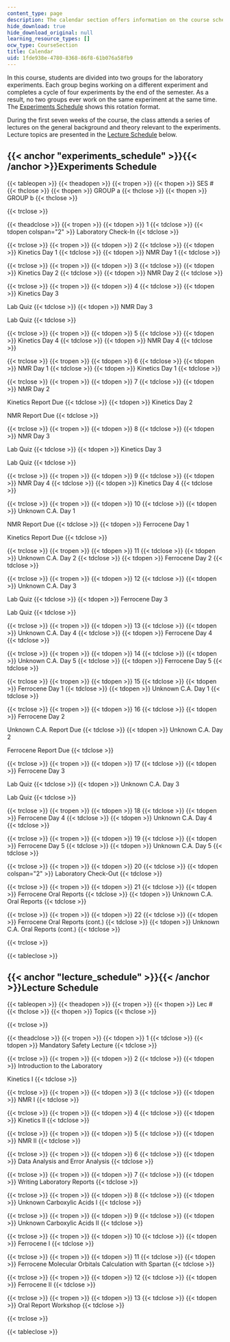 ```yaml
---
content_type: page
description: The calendar section offers information on the course schedule.
hide_download: true
hide_download_original: null
learning_resource_types: []
ocw_type: CourseSection
title: Calendar
uid: 1fde938e-4780-8368-86f8-61b076a58fb9
---
```


In this course, students are divided into two groups for the laboratory experiments. Each group begins working on a different experiment and completes a cycle of four experiments by the end of the semester. As a result, no two groups ever work on the same experiment at the same time. The [Experiments Schedule](#experiments_schedule) shows this rotation format.

During the first seven weeks of the course, the class attends a series of lectures on the general background and theory relevant to the experiments. Lecture topics are presented in the [Lecture Schedule](#lecture_schedule) below.

{{< anchor "experiments_schedule" >}}{{< /anchor >}}Experiments Schedule
------------------------------------------------------------------------

{{< tableopen >}}
{{< theadopen >}}
{{< tropen >}}
{{< thopen >}}
SES #
{{< thclose >}}
{{< thopen >}}
GROUP a
{{< thclose >}}
{{< thopen >}}
GROUP b
{{< thclose >}}

{{< trclose >}}

{{< theadclose >}}
{{< tropen >}}
{{< tdopen >}}
1
{{< tdclose >}}
{{< tdopen colspan="2" >}}
Laboratory Check-In
{{< tdclose >}}

{{< trclose >}}
{{< tropen >}}
{{< tdopen >}}
2
{{< tdclose >}}
{{< tdopen >}}
Kinetics Day 1
{{< tdclose >}}
{{< tdopen >}}
NMR Day 1
{{< tdclose >}}

{{< trclose >}}
{{< tropen >}}
{{< tdopen >}}
3
{{< tdclose >}}
{{< tdopen >}}
Kinetics Day 2
{{< tdclose >}}
{{< tdopen >}}
NMR Day 2
{{< tdclose >}}

{{< trclose >}}
{{< tropen >}}
{{< tdopen >}}
4
{{< tdclose >}}
{{< tdopen >}}
Kinetics Day 3  
  
Lab Quiz
{{< tdclose >}}
{{< tdopen >}}
NMR Day 3  
  
Lab Quiz
{{< tdclose >}}

{{< trclose >}}
{{< tropen >}}
{{< tdopen >}}
5
{{< tdclose >}}
{{< tdopen >}}
Kinetics Day 4
{{< tdclose >}}
{{< tdopen >}}
NMR Day 4
{{< tdclose >}}

{{< trclose >}}
{{< tropen >}}
{{< tdopen >}}
6
{{< tdclose >}}
{{< tdopen >}}
NMR Day 1
{{< tdclose >}}
{{< tdopen >}}
Kinetics Day 1
{{< tdclose >}}

{{< trclose >}}
{{< tropen >}}
{{< tdopen >}}
7
{{< tdclose >}}
{{< tdopen >}}
NMR Day 2  
  
Kinetics Report Due
{{< tdclose >}}
{{< tdopen >}}
Kinetics Day 2  
  
NMR Report Due
{{< tdclose >}}

{{< trclose >}}
{{< tropen >}}
{{< tdopen >}}
8
{{< tdclose >}}
{{< tdopen >}}
NMR Day 3  
  
Lab Quiz
{{< tdclose >}}
{{< tdopen >}}
Kinetics Day 3  
  
Lab Quiz
{{< tdclose >}}

{{< trclose >}}
{{< tropen >}}
{{< tdopen >}}
9
{{< tdclose >}}
{{< tdopen >}}
NMR Day 4
{{< tdclose >}}
{{< tdopen >}}
Kinetics Day 4
{{< tdclose >}}

{{< trclose >}}
{{< tropen >}}
{{< tdopen >}}
10
{{< tdclose >}}
{{< tdopen >}}
Unknown C.A. Day 1  
  
NMR Report Due
{{< tdclose >}}
{{< tdopen >}}
Ferrocene Day 1  
  
Kinetics Report Due
{{< tdclose >}}

{{< trclose >}}
{{< tropen >}}
{{< tdopen >}}
11
{{< tdclose >}}
{{< tdopen >}}
Unknown C.A. Day 2
{{< tdclose >}}
{{< tdopen >}}
Ferrocene Day 2
{{< tdclose >}}

{{< trclose >}}
{{< tropen >}}
{{< tdopen >}}
12
{{< tdclose >}}
{{< tdopen >}}
Unknown C.A. Day 3  
  
Lab Quiz
{{< tdclose >}}
{{< tdopen >}}
Ferrocene Day 3  
  
Lab Quiz
{{< tdclose >}}

{{< trclose >}}
{{< tropen >}}
{{< tdopen >}}
13
{{< tdclose >}}
{{< tdopen >}}
Unknown C.A. Day 4
{{< tdclose >}}
{{< tdopen >}}
Ferrocene Day 4
{{< tdclose >}}

{{< trclose >}}
{{< tropen >}}
{{< tdopen >}}
14
{{< tdclose >}}
{{< tdopen >}}
Unknown C.A. Day 5
{{< tdclose >}}
{{< tdopen >}}
Ferrocene Day 5
{{< tdclose >}}

{{< trclose >}}
{{< tropen >}}
{{< tdopen >}}
15
{{< tdclose >}}
{{< tdopen >}}
Ferrocene Day 1
{{< tdclose >}}
{{< tdopen >}}
Unknown C.A. Day 1
{{< tdclose >}}

{{< trclose >}}
{{< tropen >}}
{{< tdopen >}}
16
{{< tdclose >}}
{{< tdopen >}}
Ferrocene Day 2  
  
Unknown C.A. Report Due
{{< tdclose >}}
{{< tdopen >}}
Unknown C.A. Day 2  
  
Ferrocene Report Due
{{< tdclose >}}

{{< trclose >}}
{{< tropen >}}
{{< tdopen >}}
17
{{< tdclose >}}
{{< tdopen >}}
Ferrocene Day 3  
  
Lab Quiz
{{< tdclose >}}
{{< tdopen >}}
Unknown C.A. Day 3  
  
Lab Quiz
{{< tdclose >}}

{{< trclose >}}
{{< tropen >}}
{{< tdopen >}}
18
{{< tdclose >}}
{{< tdopen >}}
Ferrocene Day 4
{{< tdclose >}}
{{< tdopen >}}
Unknown C.A. Day 4
{{< tdclose >}}

{{< trclose >}}
{{< tropen >}}
{{< tdopen >}}
19
{{< tdclose >}}
{{< tdopen >}}
Ferrocene Day 5
{{< tdclose >}}
{{< tdopen >}}
Unknown C.A. Day 5
{{< tdclose >}}

{{< trclose >}}
{{< tropen >}}
{{< tdopen >}}
20
{{< tdclose >}}
{{< tdopen colspan="2" >}}
Laboratory Check-Out
{{< tdclose >}}

{{< trclose >}}
{{< tropen >}}
{{< tdopen >}}
21
{{< tdclose >}}
{{< tdopen >}}
Ferrocene Oral Reports
{{< tdclose >}}
{{< tdopen >}}
Unknown C.A. Oral Reports
{{< tdclose >}}

{{< trclose >}}
{{< tropen >}}
{{< tdopen >}}
22
{{< tdclose >}}
{{< tdopen >}}
Ferrocene Oral Reports (cont.)
{{< tdclose >}}
{{< tdopen >}}
Unknown C.A. Oral Reports (cont.)
{{< tdclose >}}

{{< trclose >}}

{{< tableclose >}}

{{< anchor "lecture_schedule" >}}{{< /anchor >}}Lecture Schedule
----------------------------------------------------------------

{{< tableopen >}}
{{< theadopen >}}
{{< tropen >}}
{{< thopen >}}
Lec #
{{< thclose >}}
{{< thopen >}}
Topics
{{< thclose >}}

{{< trclose >}}

{{< theadclose >}}
{{< tropen >}}
{{< tdopen >}}
1
{{< tdclose >}}
{{< tdopen >}}
Mandatory Safety Lecture
{{< tdclose >}}

{{< trclose >}}
{{< tropen >}}
{{< tdopen >}}
2
{{< tdclose >}}
{{< tdopen >}}
Introduction to the Laboratory  
  
Kinetics I
{{< tdclose >}}

{{< trclose >}}
{{< tropen >}}
{{< tdopen >}}
3
{{< tdclose >}}
{{< tdopen >}}
NMR I
{{< tdclose >}}

{{< trclose >}}
{{< tropen >}}
{{< tdopen >}}
4
{{< tdclose >}}
{{< tdopen >}}
Kinetics II
{{< tdclose >}}

{{< trclose >}}
{{< tropen >}}
{{< tdopen >}}
5
{{< tdclose >}}
{{< tdopen >}}
NMR II
{{< tdclose >}}

{{< trclose >}}
{{< tropen >}}
{{< tdopen >}}
6
{{< tdclose >}}
{{< tdopen >}}
Data Analysis and Error Analysis
{{< tdclose >}}

{{< trclose >}}
{{< tropen >}}
{{< tdopen >}}
7
{{< tdclose >}}
{{< tdopen >}}
Writing Laboratory Reports
{{< tdclose >}}

{{< trclose >}}
{{< tropen >}}
{{< tdopen >}}
8
{{< tdclose >}}
{{< tdopen >}}
Unknown Carboxylic Acids I
{{< tdclose >}}

{{< trclose >}}
{{< tropen >}}
{{< tdopen >}}
9
{{< tdclose >}}
{{< tdopen >}}
Unknown Carboxylic Acids II
{{< tdclose >}}

{{< trclose >}}
{{< tropen >}}
{{< tdopen >}}
10
{{< tdclose >}}
{{< tdopen >}}
Ferrocene I
{{< tdclose >}}

{{< trclose >}}
{{< tropen >}}
{{< tdopen >}}
11
{{< tdclose >}}
{{< tdopen >}}
Ferrocene Molecular Orbitals Calculation with Spartan
{{< tdclose >}}

{{< trclose >}}
{{< tropen >}}
{{< tdopen >}}
12
{{< tdclose >}}
{{< tdopen >}}
Ferrocene II
{{< tdclose >}}

{{< trclose >}}
{{< tropen >}}
{{< tdopen >}}
13
{{< tdclose >}}
{{< tdopen >}}
Oral Report Workshop
{{< tdclose >}}

{{< trclose >}}

{{< tableclose >}}